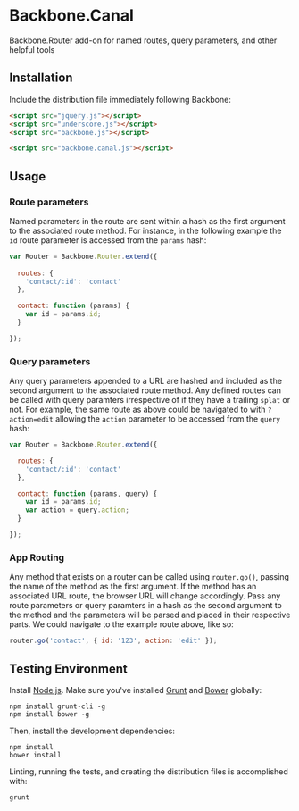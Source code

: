 # Backbone.Canal

Backbone.Router add-on for named routes, query parameters, and other helpful tools

## Installation

Include the distribution file immediately following Backbone:

``` html
<script src="jquery.js"></script>
<script src="underscore.js"></script>
<script src="backbone.js"></script>

<script src="backbone.canal.js"></script>
```

## Usage

### Route parameters

Named parameters in the route are sent within a hash as the first argument
to the associated route method. For instance, in the following example the `id`
route parameter is accessed from the `params` hash:

``` javascript
var Router = Backbone.Router.extend({
  
  routes: {
    'contact/:id': 'contact'
  },

  contact: function (params) {
    var id = params.id;
  }

});
```

### Query parameters

Any query parameters appended to a URL are hashed and included as the second
argument to the associated route method. Any defined routes can be called with
query paramters irrespective of if they have a trailing `splat` or not. For
example, the same route as above could be navigated to with `?action=edit`
allowing the `action` parameter to be accessed from the `query` hash:

``` javascript
var Router = Backbone.Router.extend({

  routes: {
    'contact/:id': 'contact'
  },

  contact: function (params, query) {
    var id = params.id;
    var action = query.action;
  }

});
```

### App Routing

Any method that exists on a router can be called using `router.go()`, passing
the name of the method as the first argument. If the method has an associated 
URL route, the browser URL will change accordingly. Pass any route parameters
or query paramters in a hash as the second argument to the method and the
parameters will be parsed and placed in their respective parts. We could
navigate to the example route above, like so:

``` javascript
router.go('contact', { id: '123', action: 'edit' });
```

## Testing Environment

Install [Node.js](http://nodejs.org/). Make sure you've installed 
[Grunt](http://gruntjs.com/) and [Bower](https://github.com/twitter/bower)
globally:

```
npm install grunt-cli -g
npm install bower -g
```
Then, install the development dependencies:

```
npm install
bower install
```
Linting, running the tests, and creating the distribution files is accomplished
with:
```
grunt
```
